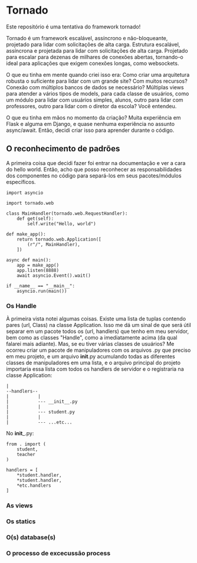 # Tornado

Este repositório é uma tentativa do framework tornado!

Tornado é um framework escalável, assíncrono e não-bloqueante, projetado para lidar com solicitações de alta carga.
Estrutura escalável, assíncrona e projetada para lidar com solicitações de alta carga.
Projetado para escalar para dezenas de milhares de conexões abertas, tornando-o ideal para aplicações que exigem conexões longas, como websockets.

O que eu tinha em mente quando criei isso era: Como criar uma arquitetura robusta o suficiente para lidar com um grande site? Com muitos recursos?
Conexão com múltiplos bancos de dados se necessário? Múltiplas views para atender a vários tipos de models, para cada classe de usuários,
como um módulo para lidar com usuários simples, alunos, outro para lidar com professores, outro para lidar com o diretor da escola? Você entendeu.

O que eu tinha em mãos no momento da criação? Muita experiência em Flask e alguma em Django, e quase nenhuma experiência no assunto async/await.
Então, decidi criar isso para aprender durante o código.

## O reconhecimento de padrões

A primeira coisa que decidi fazer foi entrar na documentação e ver a cara do hello world.
Então, acho que posso reconhecer as responsabilidades dos componentes no código para separá-los em seus pacotes/módulos específicos.

```
import asyncio

import tornado.web

class MainHandler(tornado.web.RequestHandler):
    def get(self):
        self.write("Hello, world")

def make_app():
    return tornado.web.Application([
        (r"/", MainHandler),
    ])

async def main():
    app = make_app()
    app.listen(8888)
    await asyncio.Event().wait()

if __name__ == "__main__":
    asyncio.run(main())
```

### Os Handle
À primeira vista notei algumas coisas.
Existe uma lista de tuplas contendo pares (url, Class) na classe Application.
Isso me dá um sinal de que será útil separar em um pacote todos os (url, handlers) que tenho em meu servidor,
bem como as classes "Handle", como a imediatamente acima (da qual falarei mais adiante).
Mas, se eu tiver várias classes de usuários? Me ocorreu criar um pacote de manipuladores com os arquivos .py que preciso em meu projeto,
e um arquivo __init__.py acumulando todas as diferentes classes de manipuladores em uma lista,
e o arquivo principal do projeto importaria essa lista com todos os handlers de servidor e o registraria na classe Application:

```
|
--handlers--
|           |
|           --- __init__.py
|           |
|           --- student.py
|           |
|           --- ...etc...

```

No __init___.py:

```
from . import (
    student,
    teacher
)

handlers = [
    *student.handler,
    *student.handler,
    *etc.handlers
]
```

### As views

### Os statics

### O(s) database(s)

### O processo de excecussão process
